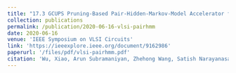 ```yaml
---
title: "17.3 GCUPS Pruning-Based Pair-Hidden-Markov-Model Accelerator for Next-Generation DNA Sequencing"
collection: publications
permalink: /publication/2020-06-16-vlsi-pairhmm
date: 2020-06-16
venue: 'IEEE Symposium on VLSI Circuits'
link: 'https://ieeexplore.ieee.org/document/9162986'
paperurl: '/files/pdf/vlsi-pairhmm.pdf'
citation: 'Wu, Xiao, Arun Subramaniyan, Zhehong Wang, Satish Narayanasamy, Reetuparna Das, and David Blaauw. 2020. &quot;17.3 GCUPS Pruning-Based Pair-Hidden-Markov-Model Accelerator for Next-Generation DNA Sequencing.&quot; <i>IEEE Symposium on VLSI Circuits</i> doi: 10.1109/VLSICircuits18222.2020.9162986'
---
```

